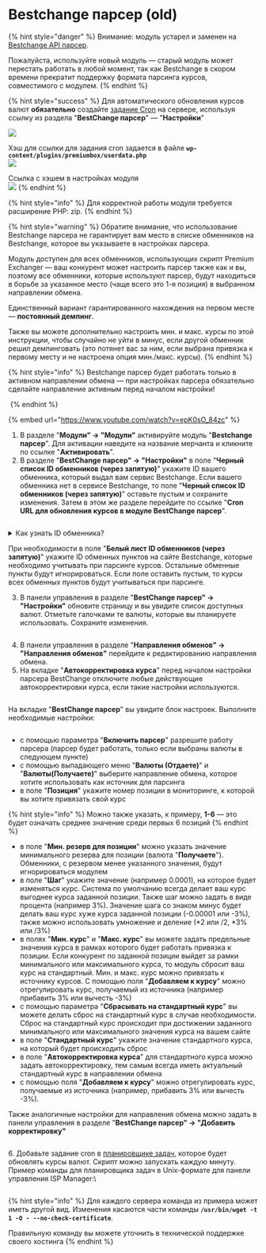 # Bestchange парсер (old)

{% hint style="danger" %}
Внимание: модуль устарел и заменен на [Bestchange API парсер](https://premium.gitbook.io/main/osnovnye-nastroiki/valyuty-i-napravleniya-obmena/kursy-valyut/bestchange-api-parser-new-nachinaya-s-v2.6).

Пожалуйста, используйте новый модуль — старый модуль может перестать работать в любой момент, так как Bestchange в скором времени прекратит поддержку формата парсинга курсов, совместимого с модулем.
{% endhint %}

{% hint style="success" %}
Для автоматического обновления курсов валют **обязательно** создайте [задание Cron](https://premium.gitbook.io/rukovodstvo-polzovatelya/osnovnye-nastroiki/faq/kak-sozdat-zadanie-cron-na-servere) на сервере, используя ссылку из раздела "**BestChange парсер**" — "**Настройки**"

![](<../../../.gitbook/assets/image (1482).png>)

Хэш для ссылки для задания cron задается в файле **`wp-content/plugins/premiumbox/userdata.php`**\
![](<../../../.gitbook/assets/image (1520).png>)

Ссылка с хэшем в настройках модуля\
![](<../../../.gitbook/assets/image (1521).png>)
{% endhint %}

{% hint style="info" %}
Для корректной работы модуля требуется расширение PHP: zip.
{% endhint %}

{% hint style="warning" %}
Обратите внимание, что использование Bestchange парсера не гарантирует вам место в списке обменников на Bestchange, которое вы указываете в настройках парсера.

Модуль доступен для всех обменников, использующих скрипт Premium Exchanger — ваш конкурент может настроить парсер также как и вы, поэтому все обменники, которые используют парсер, будут находиться в борьбе за указанное место (чаще всего это 1-я позиция) в выбранном направлении обмена.

Единственный вариант гарантированного нахождения на первом месте — **постоянный демпинг**.

Также вы можете дополнительно настроить мин. и макс. курсы по этой инструкции, чтобы случайно не уйти в минус, если другой обменник решил демпинговать (это потянет вас за ним, если выбрана привязка к первому месту и не настроена опция мин./макс. курсы).
{% endhint %}

{% hint style="info" %}
Bestchange парсер будет работать только в активном направлении обмена — при настройках парсера обязательно сделайте направление активным перед началом настройки!

<img src="../../../.gitbook/assets/image (733).png" alt="" data-size="original">
{% endhint %}

{% embed url="https://www.youtube.com/watch?v=epK0sO_84zc" %}

1. В разделе "**Модули" → "Модули"** активируйте модуль "**Bestchange парсер**". Для активации наведите на название мерчанта и кликните по ссылке "**Активировать**".
2. В разделе "**BestChange парсер" → "Настройки"** в поле "**Черный список ID обменников (через запятую)**" укажите ID вашего обменника, который выдал вам сервис Bestchange. Если вашего обменника нет в сервисе Bestchange, то поле "**Черный список ID обменников (через запятую)**" оставьте пустым и сохраните изменения. Затем в этом же разделе перейдите по ссылке "**Cron URL для обновления курсов в модуле BestChange парсер**".

<figure><img src="../../../.gitbook/assets/image (897).png" alt=""><figcaption></figcaption></figure>

<details>

<summary>Как узнать ID обменника?</summary>

Кликните на изображение ниже, чтобы увидеть, как найти ID обменника на сайте Bestchange.

<img src="../../../.gitbook/assets/Clip2net_230726151417.png" alt="" data-size="original">

</details>

При необходимости в поле "**Белый лист ID обменников (через запятую)**" укажите ID обменных пунктов на сайте Bestchange, которые необходимо учитывать при парсинге курсов. Остальные обменные пункты будут игнорироваться. Если поле оставить пустым, то курсы всех обменных пунктов будут учитываться при парсинге.

3. В панели управления в разделе "**BestChange парсер" → "Настройки"** обновите страницу и вы увидите список доступных валют. Отметьте галочками те валюты, которые вы планируете использовать. Сохраните изменения.

<figure><img src="../../../.gitbook/assets/image (1034).png" alt=""><figcaption></figcaption></figure>

4. В панели управления в разделе "**Направления обменов" → "Направления обменов"** перейдите к редактированию направления обмена.
5. На вкладке "**Автокорректировка курса**" перед началом настройки парсера BestChange отключите любые действующие автокорректировки курса, если такие настройки используются.

<figure><img src="../../../.gitbook/assets/image (1215).png" alt=""><figcaption></figcaption></figure>

На вкладке "**BestChange парсер**" вы увидите блок настроек. Выполните необходимые настройки:

<figure><img src="../../../.gitbook/assets/image (1044).png" alt=""><figcaption></figcaption></figure>

* с помощью параметра "**Включить парсер**" разрешите работу парсера (парсер будет работать, только если выбраны валюты в следующем пункте)
* с помощью выпадающего меню "**Валюты (Отдаете)**" и "**Валюты(Получаете)**" выберите направление обмена, которое хотите использовать как источник для парсинга
* в поле "**Позиция**" укажите номер позиции в мониторинге, к которой вы хотите привязать свой курс

{% hint style="info" %}
Можно также указать, к примеру, **1-6** — это будет означать среднее значение среди первых 6 позиций
{% endhint %}

* в поле "**Мин. резерв для позиции**" можно указать значение минимального резерва для позиции (валюта "**Получаете**"). Обменники, с резервом менее указанного значения, будут игнорироваться модулем
* в поле "**Шаг**" укажите значение (например 0.0001), на которое будет изменяться курс. Система по умолчанию всегда делает ваш курс выгоднее курса заданной позиции. Также шаг можно задать в виде процента (например 3%). Значение шага со знаком минус будет делать ваш курс хуже курса заданной позиции  (-0.00001 или -3%), также можно использовать умножение и деление (\*2 или /2, \*3% или /3%)
* в полях "**Мин. курс**" и "**Макс. курс**" вы можете задать предельные значения курса в рамках которого будет работать привязка к позиции. Если конкурент по заданной позиции выйдет за рамки минимального или максимального курса, то модуль сбросит ваш курс на стандартный. Мин. и макс. курс можно привязать к источнику курсов. С помощью поля "**Добавляем к курсу**" можно отрегулировать курс, получаемый из источника (например прибавить 3% или вычесть -3%)
* с помощью параметра "**Сбрасывать на стандартный курс**" вы можете делать сброс на стандартный курс в случае необходимости. Сброс на стандартный курс происходит при достижении заданного минимального или максимального значения курса на вашем сайте
* в поле "**Стандартный курс**" укажите значение стандартного курса, на который будет происходить сброс
* в поле "**Автокорректировка  курса**" для стандартного курса можно задать автокорректировку, тем самым всегда иметь актуальный стандартный курс в направлении обмена
* с помощью поля "**Добавляем к курсу**" можно отрегулировать курс, получаемые из источника (например, прибавить 3% или вычесть -3%).

Также аналогичные настройки для направления обмена можно задать в панели управления в разделе "**BestChange парсер" → "Добавить корректировку"**

<figure><img src="../../../.gitbook/assets/image (852).png" alt=""><figcaption></figcaption></figure>

6\. Добавьте задание cron в [планировщике задач](https://premium.gitbook.io/rukovodstvo-polzovatelya/osnovnye-nastroiki/faq/kak-sozdat-zadanie-cron-na-servere), которое будет обновлять курсы валют. Скрипт можно запускать каждую минуту. Пример команды для планировщика задач в Unix-формате для панели управления ISP Manager:\


<figure><img src="../../../.gitbook/assets/image (1339).png" alt=""><figcaption></figcaption></figure>

{% hint style="info" %}
Для каждого сервера команда из примера может иметь другой вид. Изменения касаются части команды **`/usr/bin/wget -t 1 -O - --no-check-certificate`**.

Правильную команду вы можете уточнить в технической поддержке своего хостинга
{% endhint %}
